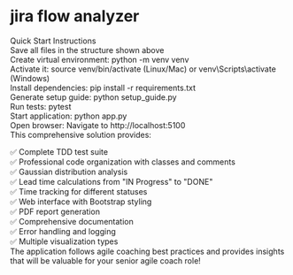 <h1>jira flow analyzer</h1>
Quick Start Instructions<br/>
Save all files in the structure shown above<br/>
Create virtual environment: python -m venv venv<br/>
Activate it: source venv/bin/activate (Linux/Mac) or venv\Scripts\activate (Windows)<br/>
Install dependencies: pip install -r requirements.txt<br/>
Generate setup guide: python setup_guide.py<br/>
Run tests: pytest<br/>
Start application: python app.py<br/>
Open browser: Navigate to http://localhost:5100<br/>
This comprehensive solution provides:<br/>

✅ Complete TDD test suite<br/>
✅ Professional code organization with classes and comments<br/>
✅ Gaussian distribution analysis<br/>
✅ Lead time calculations from "IN Progress" to "DONE"<br/>
✅ Time tracking for different statuses<br/>
✅ Web interface with Bootstrap styling<br/>
✅ PDF report generation<br/>
✅ Comprehensive documentation<br/>
✅ Error handling and logging<br/>
✅ Multiple visualization types<br/>
The application follows agile coaching best practices and provides insights that will be valuable for your senior agile coach role!<br/>

